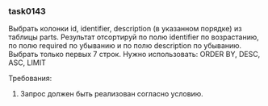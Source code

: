 
### task0143

Выбрать колонки id, identifier, description (в указанном порядке) из таблицы parts.
Результат отсортируй по полю identifier по возрастанию, 
по полю required по убыванию и по полю description по убыванию.
Выбрать только первых 7 строк.
Нужно использовать: ORDER BY, DESC, ASC, LIMIT


Требования:
1.	Запрос должен быть реализован согласно условию.


